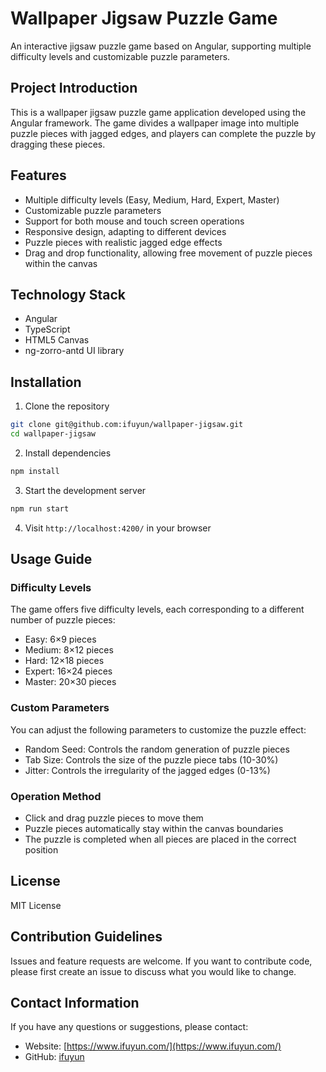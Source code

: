 # Wallpaper Jigsaw Puzzle Game

An interactive jigsaw puzzle game based on Angular, supporting multiple difficulty levels and customizable puzzle parameters.

## Project Introduction

This is a wallpaper jigsaw puzzle game application developed using the Angular framework. The game divides a wallpaper image into multiple puzzle pieces with jagged edges, and players can complete the puzzle by dragging these pieces.

## Features

- Multiple difficulty levels (Easy, Medium, Hard, Expert, Master)
- Customizable puzzle parameters
- Support for both mouse and touch screen operations
- Responsive design, adapting to different devices
- Puzzle pieces with realistic jagged edge effects
- Drag and drop functionality, allowing free movement of puzzle pieces within the canvas

## Technology Stack

- Angular
- TypeScript
- HTML5 Canvas
- ng-zorro-antd UI library

## Installation

1. Clone the repository
```bash
git clone git@github.com:ifuyun/wallpaper-jigsaw.git
cd wallpaper-jigsaw
```

2. Install dependencies
```bash
npm install
```

3. Start the development server
```bash
npm run start
```

4. Visit `http://localhost:4200/` in your browser

## Usage Guide

### Difficulty Levels

The game offers five difficulty levels, each corresponding to a different number of puzzle pieces:

- Easy: 6×9 pieces
- Medium: 8×12 pieces
- Hard: 12×18 pieces
- Expert: 16×24 pieces
- Master: 20×30 pieces

### Custom Parameters

You can adjust the following parameters to customize the puzzle effect:

- Random Seed: Controls the random generation of puzzle pieces
- Tab Size: Controls the size of the puzzle piece tabs (10-30%)
- Jitter: Controls the irregularity of the jagged edges (0-13%)

### Operation Method

- Click and drag puzzle pieces to move them
- Puzzle pieces automatically stay within the canvas boundaries
- The puzzle is completed when all pieces are placed in the correct position

## License

MIT License

## Contribution Guidelines

Issues and feature requests are welcome. If you want to contribute code, please first create an issue to discuss what you would like to change.

## Contact Information

If you have any questions or suggestions, please contact:

- Website: [https://www.ifuyun.com/](https://www.ifuyun.com/)
- GitHub: [ifuyun](https://github.com/ifuyun)
